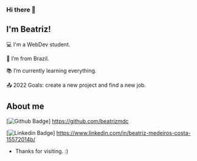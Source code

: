 ### Hi there 👋

<!--
**beatrizmdc/beatrizmdc** is a ✨ _special_ ✨ repository because its `README.md` (this file) appears on your GitHub profile.

Here are some ideas to get you started:

- 🔭 I’m currently working on ...
- 🌱 I’m currently learning ...
- 👯 I’m looking to collaborate on ...
- 🤔 I’m looking for help with ...
- 💬 Ask me about ...
- 📫 How to reach me: ...
- 😄 Pronouns: ...
- ⚡ Fun fact: ...
-->

## I'm Beatriz!

 

:computer: I'm a WebDev student.

:house_with_garden: I’m from Brazil.

:books: I’m currently learning everything.

:outbox_tray: 2022 Goals: create a new project and find a new job.

 

## About me

[![Github Badge](https://img.shields.io/badge/-Github-000?style=flat-square&logo=Github&logoColor=white&link=LINK_GIT)] https://github.com/beatrizmdc

[![Linkedin Badge](https://img.shields.io/badge/-LinkedIn-blue?style=flat-square&logo=Linkedin&logoColor=white&link=LINK_LINKEDIN)] https://www.linkedin.com/in/beatriz-medeiros-costa-15572014b/



- Thanks for visiting. :)
